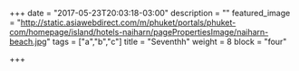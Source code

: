 +++
date = "2017-05-23T20:03:18-03:00"
description = ""
featured_image = "http://static.asiawebdirect.com/m/phuket/portals/phuket-com/homepage/island/hotels-naiharn/pagePropertiesImage/naiharn-beach.jpg"
tags = ["a","b","c"]
title = "Seventhh"
weight = 8
block = "four"

+++
